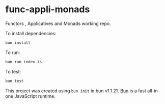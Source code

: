 # func-appli-monads

Functors , Applicatives and Monads working repo.

To install dependencies:

```bash
bun install
```

To run:

```bash
bun run index.ts
```

To test:

```bash
bun test
```

This project was created using `bun init` in bun v1.1.21. [Bun](https://bun.sh) is a fast all-in-one JavaScript runtime.
